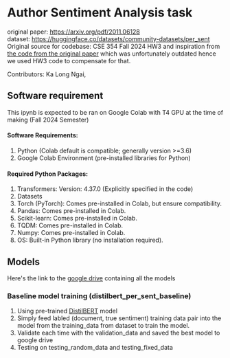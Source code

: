 # Author Sentiment Analysis task
original paper: https://arxiv.org/pdf/2011.06128   
dataset: https://huggingface.co/datasets/community-datasets/per_sent   
Original source for codebase: CSE 354 Fall 2024 HW3 and inspiration from [the code from the original paper](https://github.com/StonyBrookNLP/PerSenT/blob/main/MyBert_paragraph_document_TPU.ipynb) which was unfortunately outdated hence we used HW3 code to compensate for that.

Contributors: Ka Long Ngai, 

## Software requirement
This ipynb is expected to be ran on Google Colab with T4 GPU at the time of making (Fall 2024 Semester)
#### Software Requirements:
1. Python (Colab default is compatible; generally version >=3.6)
1. Google Colab Environment (pre-installed libraries for Python)

#### Required Python Packages:
1. Transformers: Version: 4.37.0 (Explicitly specified in the code)
2. Datasets
3. Torch (PyTorch): Comes pre-installed in Colab, but ensure compatibility.
4. Pandas: Comes pre-installed in Colab.
5. Scikit-learn: Comes pre-installed in Colab.
6. TQDM: Comes pre-installed in Colab.
7. Numpy: Comes pre-installed in Colab.
8. OS: Built-in Python library (no installation required).

## Models
Here's the link to the [google drive](https://drive.google.com/drive/folders/18u13Ix8CjAzmZAZ8DlvexqzX0MMkrgVV?usp=drive_link) containing all the models

### Baseline model training (distilbert_per_sent_baseline)
1. Using pre-trained [DistilBERT](https://huggingface.co/docs/transformers/en/model_doc/distilbert) model
2. Simply feed labled (document, true sentiment) training data pair into the model from the training_data from dataset to train the model.
3. Validate each time with the validation_data and saved the best model to google drive
4. Testing on testing_random_data and testing_fixed_data

